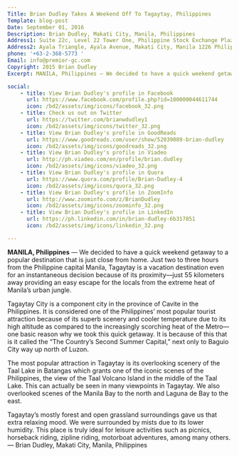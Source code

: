 ```yaml
---
Title: Brian Dudley Takes A Weekend Off To Tagaytay, Philippines
Template: blog-post
Date: September 01, 2016
Description: Brian Dudley, Makati City, Manila, Philippines
Address1: Suite 22c, Level 22 Tower One, Philippine Stock Exchange Plaza
Address2: Ayala Triangle, Ayala Avenue, Makati City, Manila 1226 Philippines 
phone: '+63-2-368-5773 '
Email: info@premier-gc.com
Copyright: 2015 Brian Dudley
Excerpt: MANILA, Philippines — We decided to have a quick weekend getaway to a popular destination that is just close from home. Just two to three hours from the Philippine capital Manila, Tagaytay is a vacation destination even for an instantaneous decision

social:
    - title: View Brian Dudley's profile in Facebook
      url: https://www.facebook.com/profile.php?id=100000044611744
      icon: /bd2/assets/img/icons/facebook_32.png
    - title: Check us out on Twitter
      url: https://twitter.com/brianwdudley1
      icon: /bd2/assets/img/icons/twitter_32.png
    - title: View Brian Dudley's profile in GoodReads
      url: https://www.goodreads.com/user/show/52039089-brian-dudley
      icon: /bd2/assets/img/icons/goodreads_32.png
    - title: View Brian Dudley's profile in Viadeo
      url: http://ph.viadeo.com/en/profile/brian.dudley
      icon: /bd2/assets/img/icons/viadeo_32.png
    - title: View Brian Dudley's profile in Quora
      url: https://www.quora.com/profile/Brian-Dudley-4
      icon: /bd2/assets/img/icons/quora_32.png
    - title: View Brian Dudley's profile in ZoomInfo
      url: http://www.zoominfo.com/z/BrianDudley
      icon: /bd2/assets/img/icons/zoominfo_32.png
    - title: View Brian Dudley's profile in LinkedIn
      url: https://ph.linkedin.com/in/brian-dudley-6b317851
      icon: /bd2/assets/img/icons/linkedin_32.png

---
```







__MANILA, Philippines__ — We decided to have a quick weekend getaway to a popular destination that is just close from home. Just two to three hours from the Philippine capital Manila, Tagaytay is a vacation destination even for an instantaneous decision because of its proximity—just 55 kilometers away providing an easy escape for the locals from the extreme heat of Manila’s urban jungle.

Tagaytay City is a component city in the province of Cavite in the Philippines. It is considered one of the Philippines’ most popular tourist attraction because of its superb scenery and cooler temperature due to its high altitude as compared to the increasingly scorching heat of the Metro—one basic reason why we took this quick getaway. It is because of this that is it called the “The Country’s Second Summer Capital,” next only to Baguio City way up north of Luzon.

The most popular attraction in Tagaytay is its overlooking scenery of the Taal Lake in Batangas which grants one of the iconic scenes of the Philippines, the view of the Taal Volcano Island in the middle of the Taal Lake. This can actually be seen in many viewpoints in Tagaytay. We also overlooked scenes of the Manila Bay to the north and Laguna de Bay to the east.

Tagaytay’s mostly forest and open grassland surroundings gave us that extra relaxing mood. We were surrounded by mists due to its lower humidity. This place is truly ideal for leisure activities such as picnics, horseback riding, zipline riding, motorboat adventures, among many others. — Brian Dudley, Makati City, Manila, Philippines